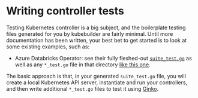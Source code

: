 # Writing controller tests

Testing Kubernetes controller is a big subject, and the boilerplate testing
files generated for you by kubebuilder are fairly minimal. Until more
documentation has been written, your best bet to get started is to look at some
existing examples, such as:

* Azure Databricks Operator: see their fully fleshed-out
  [`suite_test.go`](https://github.com/microsoft/azure-databricks-operator/blob/0f722a710fea06b86ecdccd9455336ca712bf775/controllers/suite_test.go)
  as well as any `*_test.go` file in that directory [like this
  one](https://github.com/microsoft/azure-databricks-operator/blob/0f722a710fea06b86ecdccd9455336ca712bf775/controllers/secretscope_controller_test.go).

The basic approach is that, in your generated `suite_test.go` file, you will
create a local Kubernetes API server, instantiate and run your controllers, and
then write additional `*_test.go` files to test it using
[Ginko](http://onsi.github.io/ginkgo).
